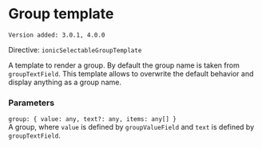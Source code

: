 # Group template

`Version added: 3.0.1, 4.0.0`

Directive: `ionicSelectableGroupTemplate`

A template to render a group. By default the group name is taken from `groupTextField`. This template allows to overwrite the default behavior and display anything as a group name.

### Parameters

`group: { value: any, text?: any, items: any[] }`  
A group, where `value` is defined by `groupValueField` and `text` is defined by `groupTextField`.
